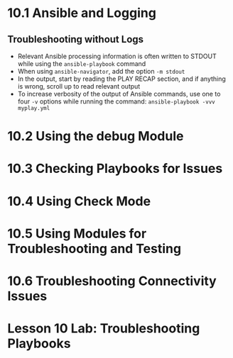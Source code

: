 # 10.1 Ansible and Logging
## Troubleshooting without Logs
- Relevant Ansible processing information is often written to STDOUT while using the `ansible-playbook` command
- When using `ansible-navigator`, add the option `-m stdout`
- In the output, start by reading the PLAY RECAP section, and if anything is wrong, scroll up to read relevant output
- To increase verbosity of the output of Ansible commands, use one to four `-v` options while running the command: `ansible-playbook -vvv myplay.yml` 



# 10.2 Using the debug Module
# 10.3 Checking Playbooks for Issues
# 10.4 Using Check Mode
# 10.5 Using Modules for Troubleshooting and Testing
# 10.6 Troubleshooting Connectivity Issues
# Lesson 10 Lab: Troubleshooting Playbooks